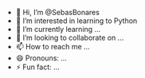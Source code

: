 - 👋 Hi, I’m @SebasBonares
- 👀 I’m interested in learning to Python
- 🌱 I’m currently learning ...
- 💞️ I’m looking to collaborate on ...
- 📫 How to reach me ...
- 😄 Pronouns: ...
- ⚡ Fun fact: ...

<!---
SebasBonares/SebasBonares is a ✨ special ✨ repository because its `README.md` (this file) appears on your GitHub profile.
You can click the Preview link to take a look at your changes.
--->
